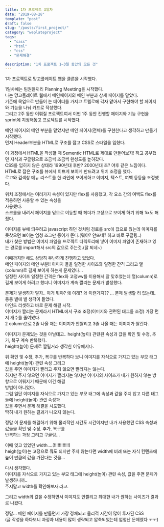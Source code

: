 ```yaml
---
title: 1차 프로젝트 3일차
date: "2019-08-28"
template: "post"
draft: false
slug: "/posts/first_project/"
category: "weplateproject"
tags:
  - "sass"
  - "html"
  - "css"
  - "문제해결"

description: "1차 프로젝트 1~3일 동안의 모든 것"
---
```


1차 프로젝트로 망고플레이트 웹을 클론을 시작했다.

1일차에는 팀원들끼리 Planning Meetting을 시작했다.  
나는 망고플레이트 웹에서 메인페이지의 메인 부분과 상세 페이지를 맡았다.  
기존에 목업으로 만들어 논 데이터를 가지고 트렐로에 각자 맡아서 구현해야 할 페이지와 기능을 나눠 카드로 작성했다.  
그리고 2주 동안 이뤄질 프로젝트여서 이번 1주 동안 진행할 페이지와 기능 구현을 sprint에 지정해놓고 프로젝트를 시작했다.

메인 페이지의 메인 부분을 맡았지만 메인 페이지(전체)를 구현한다고 생각하고 만들기 시작했다.  
먼저 Header부분을 HTML로 구조를 잡고 CSS로 스타일을 입혔다.

이 과정에서 HTML을 작성할 때 Sementic HTML로 제대로 만들어보자! 하고 공부했던 지식과 구글링으로 조금씩 조금씩 완성도를 높혀갔다.  
CSS를 입히지 않은 상태라 1990년대 후반? 2000년대 초? 야후 같은 느낌이다.  
HTML로 잡은 구조를 뷰에서 이쁘게 보이게 만드려고 위치 조정을 했다.  
로고와 검색창 메뉴 리스트를 한 라인에 보이게하고 이미지, 텍스트, 여백 등등을 조정했다.

위치 조정에서는 여러가지 속성이 있지만 flex를 사용했고, 각 요소 간의 여백도 flex를 적용하면 사용할 수 있는 속성을  
사용했다.  
스크롤을 내려서 페이지를 밑으로 이동할 때 헤더가 고정으로 보이게 하기 위해 fix도 해줬다.

이미지를 뷰에 띄우려고 javascript 하던 것처럼 경로를 src에 값으로 줬는데 이미지를 못찾으면 보이는 엄청 조그만 종이가 뜬다.(뭐야? 안뜨네? 하고 바로 구글링..)  
내가 찾은 방법은 이미지 파일을 프로젝트 디렉토리에 넣어 이미지 파일이 존재하고 있는 경로를 import해서 src의 값으로 주는것.(잘 되네~)

이때까지만 해도 상당히 무난하게 진행하고 있었다.  
메인 페이지의 메인 부분!! 이미지 들을 일정한 사이즈와 일정한 간격 그리고 열(column)로 길게 보이게 하는게 문제였다...  
일정한 사이즈 일정한 간격은 flex와 고정vw를 이용해서 잘 맞추었는데 열(column)로 길게 보이게 하려고 했더니 이미지가 계속 짤리는 문제가 발생했다.

문제가 발생하자 말자.. 이거 뭐야? 왜 이래? 왜 이런거지?? ... 문제 발생할 리 없는데.. 등등 별에 별 생각이 들었다.  
마인드 리셋하고 바로 문제 해결 시작.  
이미지가 짤리는 문제라서 HTML에서 구조 조정(이미지와 관련된 태그들 조정) 가장 먼저 개수를 줄여봤다.  
2 column으로 2줄 나올 때는 이미지가 안짤리고 3줄 나올 때는 이미지가 짤린다.

이미지가 문제있는 것을 아닐테고.. height(높이) 관련된 속성과 값을 확인 및 수정, 추가, 복구 계속 반복했다.  
height(높이) 문제로 짤릴거라 생각한 이유에서다.

위 확인 및 수정, 추가, 복구를 반복하다 보니 이미지를 자식으로 가지고 있는 부모 태그에 height(높이) 관련 속성 그리고  
값을 주면 이미지가 짤리고 주지 않으면 짤리지는 않는다.  
하지만 주지 않으면 이미지가 짤리지는 않지만 이미지의 사이즈가 내가 원하지 않는 방향으로 이뤄지기 때문에 이건 해결  
방법이 아니었다.  
그럼 일단 이미지를 자식으로 가지고 있는 부모 태그에 속성과 값을 주지 않고 다른 태그들에 height(높이) 관련 속성과  
값을 주면서 문제 해결을 시도했다.  
딱히 내가 원하는 결과가 나오지 않는다.

정말 이 문제를 해결하기 위해 물리적인 시간도 시간이지만 내가 사용했던 CSS 속성과 값들을 확인 및 수정, 추가, 복구를  
반복하는 과정 그리고 구글링...

이때 잊고 있었던 width....(!!!!!!!!!!!!)  
heigh(높이)는 고정으로 줘도 되지만 주지 않는다면 width에 비례 또는 자식 컨텐츠에 높이 만큼의 값을 가진다는 것을...

다시 생각했다.  
이미지를 자식으로 가지고 있는 부모 태그에 height(높이) 관련 속성, 값을 주면 문제가 발생하니까..  
주지말고 width를 확인해보자 라고.

그리고 width의 값을 수정하면서 이미지도 안짤리고 최대한 내가 원하는 사이즈가 결과로 나왔다.

정말... 메인 페이지를 만들면서 가장 정체되고 물리적 시간이 많이 투자된 CSS  
(글 작성을 하다보니 과정과 내용이 많이 생략되고 압축되었는데 엄청난 문제였다 ㅜㅜ)

